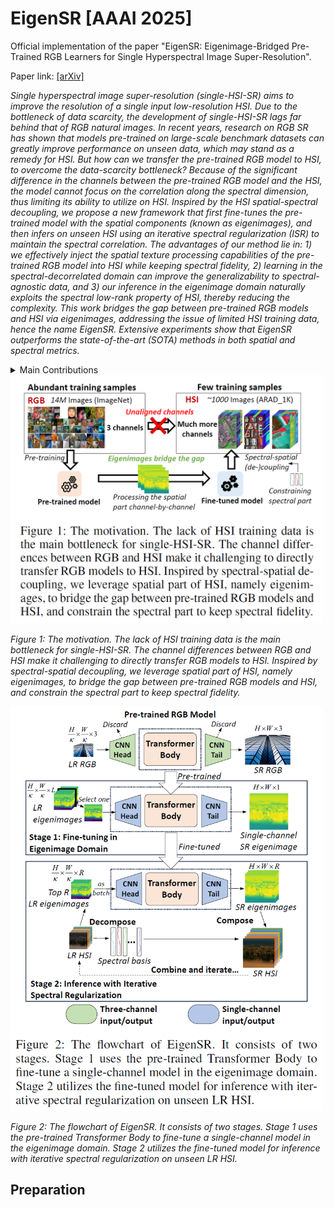 # EigenSR [AAAI 2025]

Official implementation of the paper "EigenSR: Eigenimage-Bridged Pre-Trained RGB Learners for Single Hyperspectral Image Super-Resolution".

Paper link: [[arXiv]](https://arxiv.org/abs/2409.04050v2)

*Single hyperspectral image super-resolution (single-HSI-SR) aims to improve the resolution of a single input low-resolution HSI. Due to the bottleneck of data scarcity, the development of single-HSI-SR lags far behind that of RGB natural images. In recent years, research on RGB SR has shown that models pre-trained on large-scale benchmark datasets can greatly improve performance on unseen data, which may stand as a remedy for HSI. But how can we transfer the pre-trained RGB model to HSI, to overcome the data-scarcity bottleneck? Because of the significant difference in the channels between the pre-trained RGB model and the HSI, the model cannot focus on the correlation along the spectral dimension, thus limiting its ability to utilize on HSI. Inspired by the HSI spatial-spectral decoupling, we propose a new framework that first fine-tunes the pre-trained model with the spatial components (known as eigenimages), and then infers on unseen HSI using an iterative spectral regularization (ISR) to maintain the spectral correlation. The advantages of our method lie in: 1) we effectively inject the spatial texture processing capabilities of the pre-trained RGB model into HSI while keeping spectral fidelity, 2) learning in the spectral-decorrelated domain can improve the generalizability to spectral-agnostic data, and 3) our inference in the eigenimage domain naturally exploits the spectral low-rank property of HSI, thereby reducing the complexity. This work bridges the gap between pre-trained RGB models and HSI via eigenimages, addressing the issue of limited HSI training data, hence the name EigenSR. Extensive experiments show that EigenSR outperforms the state-of-the-art (SOTA) methods in both spatial and spectral metrics.*

<details>
  
<summary>Main Contributions</summary>

1) We propose a new framework for single-HSI-SR that first introduces large-scale pre-trained RGB models into HSI. It leverages pre-trained models learned from abundant RGB images to address the data-scarcity problem of HSI.
2) Our method is based on the HSI spatial-spectral decoupling. We inject the spatial texture knowledge provided by the pre-trained model to the spatial part via fine-tuning, and regularize the spectral correlation when inferring on unseen data. This effectively leverages the pre-trained model while maintaining the spectral fidelity.
3) Extensive experiments demonstrate that our method surpasses the current SOTA methods in both spatial and spectral metrics, validating the effectiveness of introducing the pre-trained RGB models.

</details>

<img src="figs/fig1.png" alt="fig1" width="500">

*Figure 1: The motivation. The lack of HSI training data is the main bottleneck for single-HSI-SR. The channel differences between RGB and HSI make it challenging to directly transfer RGB models to HSI. Inspired by spectral-spatial decoupling, we leverage spatial part of HSI, namely eigenimages, to bridge the gap between pre-trained RGB models and HSI, and constrain the spectral part to keep spectral fidelity.*

<img src="figs/fig2.png" alt="fig2" width="500">

*Figure 2: The flowchart of EigenSR. It consists of two stages. Stage 1 uses the pre-trained Transformer Body to fine-tune a single-channel model in the eigenimage domain. Stage 2 utilizes the fine-tuned model for inference with iterative spectral regularization on unseen LR HSI.*

## Preparation


